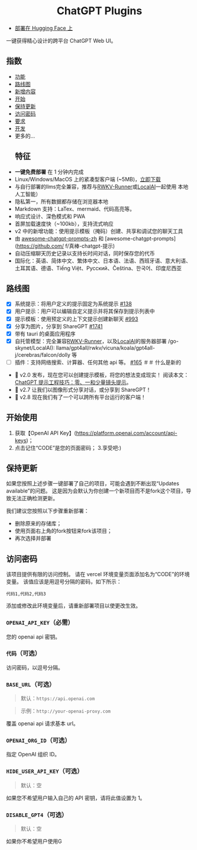 <h1 align="center">ChatGPT Plugins</h1>

- [部署在 Hugging Face 上](https://huggingface.co/login?next=%2Fspaces%2Fngoctuanai%2Fchatgptfree%3Fduplicate%3Dtrue)

一键获得精心设计的跨平台 ChatGPT Web UI。

## 指数
- [功能](https://github.com/chokiproai/ChatGPT-Plugins/blob/master/README%20EN.md#Features)
- [路线图](https://github.com/chokiproai/ChatGPT-Plugins/blob/master/README%20EN.md#Roadmap)
- [新增内容](https://github.com/chokiproai/ChatGPT-Plugins/blob/master/README%20EN.md#Whats-New)
- [开始](https://github.com/chokiproai/ChatGPT-Plugins/blob/master/README%20EN.md#Get-Started)
- [保持更新](https://github.com/chokiproai/ChatGPT-Plugins/blob/master/README%20EN.md#Keep-Updated)
- [访问密码](https://github.com/chokiproai/ChatGPT-Plugins/blob/master/README%20EN.md#Access-Password)
- [要求](https://github.com/chokiproai/ChatGPT-Plugins/blob/master/README%20EN.md/tree/main#requirements)
- [开发](https://github.com/chokiproai/ChatGPT-Plugins/blob/master/README%20EN.md/tree/main#development)
- 更多的...
  ## 特征
- **一键免费部署** 在 1 分钟内完成
- Linux/Windows/MacOS 上的紧凑型客户端 (~5MB)，[立即下载](https://github.com/Yidadaa/ChatGPT-Next-Web/releases)
- 与自行部署的llms完全兼容，推荐与[RWKV-Runner](https://github.com/josStorer/RWKV-Runner)或[LocalAI](https://github.com/go-skynet/)一起使用 本地人工智能）
- 隐私第一，所有数据都存储在浏览器本地
- Markdown 支持：LaTex、mermaid、代码高亮等。
- 响应式设计、深色模式和 PWA
- 首屏加载速度快（~100kb），支持流式响应
- v2 中的新增功能：使用提示模板（掩码）创建、共享和调试您的聊天工具
- 由 [awesome-chatgpt-prompts-zh](https://github.com/PlexPt/awesome-chatgpt-prompts-zh) 和 [awesome-chatgpt-prompts](https://github.com/ f/真棒-chatgpt-提示)
- 自动压缩聊天历史记录以支持长时间对话，同时保存您的代币
- 国际化：英语、简体中文、繁体中文、日本语、法语、西班牙语、意大利语、土耳其语、德语、Tiếng Việt、Русский、Čeština、한국어、印度尼西亚
## 路线图
- [x] 系统提示：将用户定义的提示固定为系统提示 [#138](https://github.com/Yidadaa/ChatGPT-Next-Web/issues/138)
- [x] 用户提示：用户可以编辑自定义提示并将其保存到提示列表中
- [x] 提示模板：使用预定义的上下文提示创建新聊天 [#993](https://github.com/Yidadaa/ChatGPT-Next-Web/issues/993)
- [x] 分享为图片，分享到 ShareGPT [#1741](https://github.com/Yidadaa/ChatGPT-Next-Web/pull/1741)
- [x] 带有 tauri 的桌面应用程序
- [x] 自托管模型：完全兼容[RWKV-Runner](https://github.com/josStorer/RWKV-Runner)，以及[LocalAI](https://github.com)的服务器部署 /go-skynet/LocalAI): llama/gpt4all/rwkv/vicuna/koala/gpt4all-j/cerebras/falcon/dolly 等
- [ ] 插件：支持网络搜索、计算器、任何其他 api 等。 [#165](https://github.com/Yidadaa/ChatGPT-Next-Web/issues/165)
＃＃ 什么是新的
- 🚀 v2.0 发布，现在您可以创建提示模板，将您的想法变成现实！ 阅读本文：[ChatGPT 提示工程技巧：零、一和少量镜头提示](https://www.allabtai.com/prompt-engineering-tips-zero-one-and-few-shot-prompting/)。
- 🚀 v2.7 让我们以图像形式分享对话，或分享到 ShareGPT！
- 🚀 v2.8 现在我们有了一个可以跨所有平台运行的客户端！
## 开始使用
1. 获取【OpenAI API Key】(https://platform.openai.com/account/api-keys)；
2. 点击记住“CODE”是您的页面密码；
3.享受吧:)
## 保持更新
如果您按照上述步骤一键部署了自己的项目，可能会遇到不断出现“Updates available”的问题。 这是因为会默认为你创建一个新项目而不是fork这个项目，导致无法正确检测更新。

我们建议您按照以下步骤重新部署：

- 删除原来的存储库；
- 使用页面右上角的fork按钮来fork该项目；
- 再次选择并部署
## 访问密码
该项目提供有限的访问控制。 请在 vercel 环境变量页面添加名为“CODE”的环境变量。 该值应该是用逗号分隔的密码，如下所示：

````
代码1,代码2,代码3
````

添加或修改此环境变量后，请重新部署项目以使更改生效。
### `OPENAI_API_KEY`（必需）

您的 openai api 密钥。

### `代码`（可选）

访问密码，以逗号分隔。

### `BASE_URL`（可选）

> 默认：`https://api.openai.com`

> 示例：`http://your-openai-proxy.com`

覆盖 openai api 请求基本 url。

### `OPENAI_ORG_ID`（可选）

指定 OpenAI 组织 ID。

### `HIDE_USER_API_KEY`（可选）

> 默认：空

如果您不希望用户输入自己的 API 密钥，请将此值设置为 1。

### `DISABLE_GPT4`（可选）

> 默认：空

如果你不希望用户使用G
